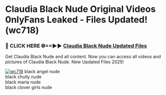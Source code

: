 # Claudia Black Nude Original Videos 0nlyFans Leaked - Files Updated! (wc718)

<h3>🔴 CLICK HERE 🌐==►► <a href="https://tinyurl.com/4mcuefdz" rel="nofollow">Claudia Black Nude Updated Files</a></h3>

Get Claudia Black Nude and all content. Now you can access all videos and pictures of Claudia Black Nude. New Updated Files 2025!

[![wc718](https://i.imgur.com/StAQSOY.gif)](https://tinyurl.com/4mcuefdz)
black angel nude<br>
black chully nude<br>
black maria nude<br>
black clover girls nude